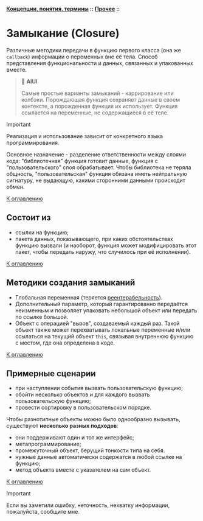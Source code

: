 **[Концепции, понятия, термины](../../README.md#concepts) ::** 
**[Прочее](../../README.md#concepts-functions) ::**
# Замыкание (Closure)

Различные методики передачи в функцию первого класса (она же `callback`) информации о переменных вне её тела. Способ представления функциональности и данных, связанных и упакованных вместе.

> :thinking: **AIUI**
>
> Самые простые варианты замыканий - каррирование или колбэки. Порождающая функция сохраняет данные в своем контексте, а порожденная функция их использует. Функция ссылается на переменные, не содержащиеся в её теле.

> [!IMPORTANT]
> Реализация и использование зависит от конкретного языка программирования.

Основное назначение - разделение ответственности между слоями кода: "библиотечная" функция готовит данные, функция с "пользовательского" слоя обрабатывает. Чтобы библиотека не теряла общность, "пользовательская" функция обязана иметь нейтральную сигнатуру, не выдающую, какими сторонними данными происходит обмен.

[К оглавлению](../../README.md#concepts-functions)

## Состоит из
- ссылки на функцию;
- пакета данных, показывающего, при каких обстоятельствах функцию вызвали (и наоборот, функция может модифицировать этот пакет, чтобы передать наружу, что случилось при её исполнении).

[К оглавлению](../../README.md#concepts-functions)

## Методики создания замыканий
- Глобальная переменная (теряется [реентерабельность](../properties/reentrant.md)).
- Дополнительный параметр, который гарантированно передаётся неизменным и позволяет упаковать небольшой объект или передать по ссылке большой.
- Объект с операцией "вызов", создаваемый каждый раз. Такой объект также может перехватывать локальные переменные и/или ссылаться на текущий объект `this`, связывая внутреннюю функцию с местом, где она определена в коде.

[К оглавлению](../../README.md#concepts-functions)

## Примерные сценарии
- при наступлении события вызвать пользовательскую функцию;
- обойти несколько объектов и для каждого вызвать пользовательскую функцию;
- провести сортировку в пользовательском порядке.

Чтобы разнотипные объекты можно было однообразно вызывать, существуют **несколько разных подходов**:
- они поддерживают один и тот же интерфейс;
- метапрограммирование;
- промежуточный объект, берущий тонкости типа на себя.
- нужные данные автоматически содержатся в любой ссылке на функцию;
- метод объекта вместе с указателем на сам объект.

[К оглавлению](../../README.md#concepts-functions)

> [!IMPORTANT]
> Если вы заметили ошибку, неточность, нехватку информации, пожалуйста, сообщите мне.
